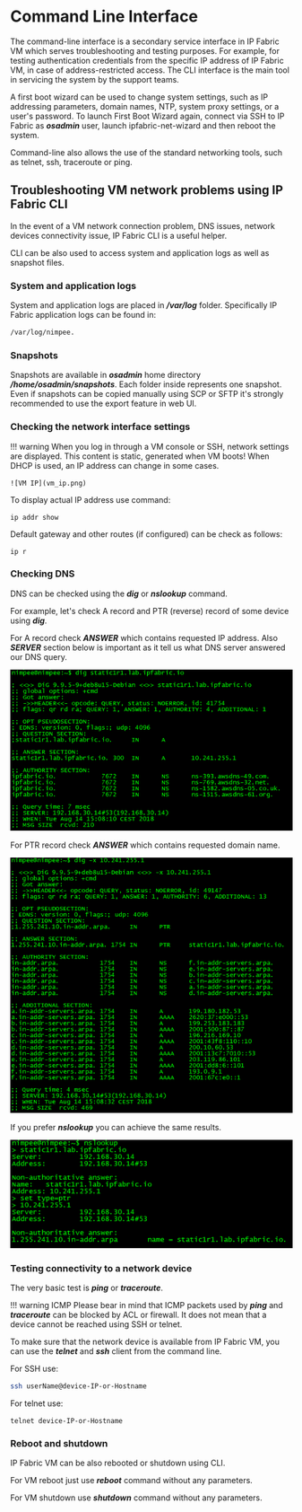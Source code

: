 # Command Line Interface

The command-line interface is a secondary service interface in IP Fabric VM which serves troubleshooting and testing purposes. For example, for testing authentication credentials from the specific IP address of IP
Fabric VM, in case of address-restricted access. The CLI interface is the main tool in servicing the system by the support teams.

A first boot wizard can be used to change system settings, such as IP addressing parameters, domain names, NTP, system proxy settings, or a user's password. To launch First Boot Wizard again, connect via SSH to IP Fabric as **_osadmin_** user, launch ipfabric-net-wizard and then reboot the system.

Command-line also allows the use of the standard networking tools, such as telnet, ssh, traceroute or ping.

## Troubleshooting VM network problems using IP Fabric CLI

In the event of a VM network connection problem, DNS issues, network devices connectivity issue, IP Fabric CLI is a useful helper.

CLI can be also used to access system and application logs as well as snapshot files.

### System and application logs

System and application logs are placed in **_/var/log_** folder. Specifically IP Fabric application logs can be found in:

```bash
/var/log/nimpee.
```

### Snapshots

Snapshots are available in **_osadmin_** home directory **_/home/osadmin/snapshots_**. Each folder inside represents one snapshot. Even if snapshots can be copied manually using SCP or SFTP it's strongly recommended to use the export feature in web UI.

### Checking the network interface settings

!!! warning
When you log in through a VM console or SSH, network settings are displayed. This content is static, generated when VM boots! When DHCP is used, an IP address can change in some cases.

    ![VM IP](vm_ip.png)

To display actual IP address use command:

```shell
ip addr show
```

Default gateway and other routes (if configured) can be check as follows:

```shell
ip r
```

### Checking DNS

DNS can be checked using the **_dig_** or **_nslookup_** command.

For example, let's check A record and PTR (reverse) record of some device using **_dig_**.

For A record check **_ANSWER_** which contains requested IP address. Also **_SERVER_** section below is important as it tell us what DNS server answered our DNS query.

![DNS A record](dns_a_rec.png)

For PTR record check **_ANSWER_** which contains requested domain name.

![DNS PTR record](dns_ptr_rec.png)

If you prefer **_nslookup_** you can achieve the same results.

![nslookup](nslookup.png)

### Testing connectivity to a network device

The very basic test is **_ping_** or **_traceroute_**.

!!! warning ICMP
Please bear in mind that ICMP packets used by **_ping_** and **_traceroute_** can be blocked by ACL or firewall. It does not mean that a device cannot be reached using SSH or telnet.

To make sure that the network device is available from IP Fabric VM, you
can use the **_telnet_** and **_ssh_** client from the command line.

For SSH use:

```bash
ssh userName@device-IP-or-Hostname
```

For telnet use:

```shell
telnet device-IP-or-Hostname
```

### Reboot and shutdown

IP Fabric VM can be also rebooted or shutdown using CLI.

For VM reboot just use **_reboot_** command without any parameters.

For VM shutdown use **_shutdown_** command without any parameters.
